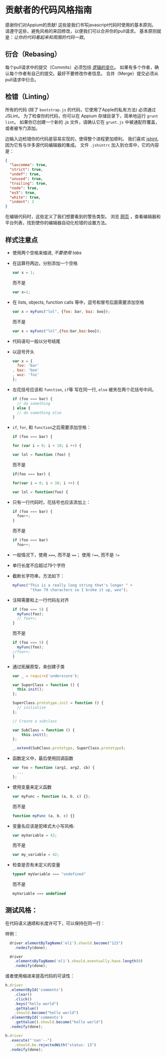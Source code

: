 # 贡献者的代码风格指南

感谢你们对Appium的贡献! 这些是我们书写javascript代码时使用的基本原则。
请遵守这些，避免风格的来回修改，以便我们可以合并你的pull请求。
基本原则就是：*让你的代码看起来和周围的代码一致*。

## 衍合（Rebasing）

每个pull请求中的提交（Commits）必须包括 [逻辑的变化](https://github.com/appium/appium/pull/920#issuecomment-21588553)。
如果有多个作者，确认每个作者有自己的提交。最好不要修改作者信息。
合并（Merge）提交必须从pull请求中衍合。

## 检错（Linting）

所有的代码 (除了 `bootstrap.js` 的代码，它使用了Apple的私有方法) 必须通过 JSLint。
为了检查你的代码，你可以在 Appium 存储目录下，简单地运行 `grunt lint`。
如果你已创建一个新的 .js 文件，请确认它在 `grunt.js` 中被通配符覆盖，或者被专门添加。

边输入边检错你的代码是容易实现的，使得整个进程更加顺利。
我们喜欢 [jshint](http://www.jshint.com), 因为它有与许多源代码编辑器的集成。
文件 `.jshintrc` 加入到仓库中，它的内容是：

```json
{
  "laxcomma": true,
  "strict": true,
  "undef": true,
  "unused": true,
  "trailing": true,
  "node": true,
  "es5": true,
  "white": true,
  "indent": 2
}
```

在编辑代码时，这些定义了我们想要看到的警告类型。
浏览 [网页](http://www.jshint.com/platforms/) ，查看编辑器和平台列表，找到使你的编辑器自动化检错的设置方法。

## 样式注意点

*   使用两个空格来缩进, *不要使用 tabs*
*   在运算符两边，分别添加一个空格

    ```js
    var x = 1;
    ```
    而不是
    ```js
    var x=1;
    ```

*   在 lists, objects, function calls 等中，逗号和冒号后面需要添加空格

    ```js
    var x = myFunc("lol", {foo: bar, baz: boo});
    ```
    而不是
    ```js
    var x = myFunc("lol",{foo:bar,baz:boo});
    ```

*   代码语句一般以分号结尾
*   以逗号开头

    ```js
    var x = {
      foo: 'bar'
    , baz: 'boo'
    , wuz: 'foz'
    };
    ```


*   左花括号应该和 `function`, `if`等 写在同一行, `else` 被夹在两个花括号中间。

    ```js
    if (foo === bar) {
      // do something
    } else {
      // do something else
    }
    ```

*   `if`, `for`, 和 `function`之后需要添加空格：

    ```js
    if (foo === bar) {
    ```
    ```js
    for (var i = 0; i < 10; i ++) {
    ```
    ```js
    var lol = function (foo) {
    ```
    而不是
    ```js
    if(foo === bar) {
    ```
    ```js
    for(var i = 0; i < 10; i ++) {
    ```
    ```js
    var lol = function(foo) {
    ```

*   只有一行代码时，花括号也应该添加上：

    ```js
    if (foo === bar) {
      foo++;
    }
    ```
    而不是
    ```js
    if (foo === bar)
      foo++;
    ```

*   一般情况下，使用 `===`, 而不是 `==`； 使用 `!==`, 而不是 `!=`
*   单行长度不应超过79个字符
*   截断长字符串，方法如下：

    ```js
    myFunc("This is a really long string that's longer " +
            "than 79 characters so I broke it up, woo");
    ```

*   注释需要和上一行代码左对齐

    ```js
    if (foo === 5) {
      myFunc(foo);
      // foo++;
    }
    ```
    而不是
    ```js
    if (foo === 5) {
      myFunc(foo);
    //foo++;
    }
    ```

*   通过拓展原型，来创建子类

    ```js
    var _ = require('underscore');

    var SuperClass = function () {
      this.init();
    };

    SuperClass.prototype.init = function () {
      // initialize
    };

    // Create a subclass

    var SubClass = function () {
        this.init();
    };

    _.extend(SubClass.prototype, SuperClass.prototype);
    ```

*   函数定义中，最后使用回调函数

    ```js
    var foo = function (arg1, arg2, cb) {
      ...
    };
    ```

*   使用变量来定义函数

    ```js
    var myFunc = function (a, b, c) {};
    ```
    而不是
    ```js
    function myFunc (a, b, c) {}
    ```

*   变量名应该是驼峰式大小写风格:

    ```js
    var myVariable = 42;
    ```
    而不是
    ```js
    var my_variable = 42;
    ```

*   检查是否有未定义的变量

    ```js
    typeof myVariable === "undefined"
    ```
    而不是
    ```js
    myVariable === undefined
    ```

## 测试风格：

在代码语义通顺和长度许可下，可以保持在同一行：

样例：

```js
  driver.elementByTagName('el1').should.become("123")
    .nodeify(done);

  driver
    .elementsByTagName('el1').should.eventually.have.length(0)
    .nodeify(done);
```

或者使用缩进来提高代码的可读性：

```js
h.driver
  .elementById('comments')
    .clear()
    .click()
    .keys("hello world")
    .getValue()
    .should.become("hello world")
  .elementById('comments')
    .getValue().should.become("hello world")
  .nodeify(done);

h.driver
  .execute("'nan'--")
    .should.be.rejectedWith("status: 13")
  .nodeify(done);        
```
